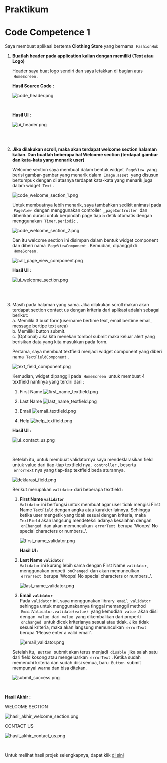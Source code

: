 # Praktikum

# Code Competence 1

Saya membuat aplikasi bertema **Clothing Store** yang bernama &nbsp;`FashionHub`

1. **Buatlah header pada application kalian dengan memiliki (Text atau Logo)**

    Header saya buat logo sendiri dan saya letakkan di bagian atas &nbsp;`HomeScreen`&nbsp;.

    **Hasil Source Code :**
    
    ![code_header.png](screenshot/code_header.png "Source Code Header")

    <br>

    **Hasil UI :**

    ![ui_header.png](screenshot/ui_header.png "UI Header")

    <br><br>

2. **Jika dilakukan scroll, maka akan terdapat welcome section halaman kalian. Dan buatlah beberapa hal
Welcome section (terdapat gambar dan kata-kata yang menarik user)**

    Welcome section saya membuat dalam bentuk widget &nbsp;`PageView`&nbsp; yang berisi gambar-gambar yang menarik dalam &nbsp;`Image.asset`&nbsp; yang disusun bertumpuk dengan di atasnya terdapat kata-kata yang menarik juga dalam widget &nbsp;`Text`&nbsp;.

    ![code_welcome_section_1.png](screenshot/code_welcome_section_1.png)

    Untuk membuatnya lebih menarik, saya tambahkan sedikit animasi pada &nbsp;`PageView`&nbsp; dengan menggunakan controller &nbsp;`_pageController`&nbsp; dan diberikan durasi untuk berpindah page tiap 5 detik otomatis dengan menggunakan &nbsp;`Timer.periodic`&nbsp;.

    ![code_welcome_section_2.png](screenshot/code_welcome_section_2.png)

    Dan itu welcome section ini disimpan dalam bentuk widget component dan diberi nama &nbsp;`PageViewComponent`&nbsp;. Kemudian, dipanggil di &nbsp;`HomeScreen`&nbsp;.

    ![call_page_view_component.png](screenshot/call_widget_welcome_section_in_home_screen.png)

    **Hasil UI :**

    ![ui_welcome_section.png](screenshot/ui_welcome_section.png "UI Welcome Section 'PageViewComponent'")

    <br><br>

3. Masih pada halaman yang sama. Jika dilakukan scroll makan akan terdapat section contact us dengan kriteria dari aplikasi adalah sebagai berikut:  
a. Memiliki 3 buat form(username bertime text, email bertime email, message bertipe text area)  
b. Memiliki button submit.  
c. (Optional) Jika kita menekan tombol submit maka keluar alert yang berisikan data yang kita masukkan pada form.

    Pertama, saya membuat textfield menjadi widget component yang diberi nama &nbsp;`TextFieldComponent`&nbsp;.

    ![text_field_component.png](screenshot/text_field_component.png "TextFieldComponent widget")

    Kemudian, widget dipanggil pada &nbsp;`HomeScreen`&nbsp; untuk membuat 4 textfield nantinya yang terdiri dari :

    1. First Name
       ![first_name_textfield.png](screenshot/first_name_textfield.png "First Name TextField")

    2. Last Name
       ![last_name_textfield.png](screenshot/last_name_textfield.png "Last Name TextField")

    3. Email 
       ![email_textfield.png](screenshot/email_text_field.png "Email Text Field")

    4. Help
       ![help_textfield.png](screenshot/help_text_field.png "Help Text Field")

    **Hasil UI :**

    ![ui_contact_us.png](screenshot/ui_contact_us.png "UI Contact Us")

    <br>

    Setelah itu, untuk membuat validatornya saya mendeklarasikan field untuk value dari tiap-tiap textfield nya, &nbsp;`controller`&nbsp;, beserta &nbsp;`errorText`&nbsp;nya yang tiap-tiap textfield beda aturannya. 

    ![deklarasi_field.png](screenshot/deklarasi_field_value_controller.png "Deklarasi field dan controller")

    Berikut merupakan `validator` dari beberapa textfield :
    1. **First Name `validator`**  
       `Validator` ini berfungsi untuk membuat agar user tidak mengisi First Name `TextField` dengan angka atau karakter lainnya. Sehingga ketika user mengetik yang tidak sesuai dengan kriteria, maka `TextField` akan langsung mendeteksi adanya kesalahan dengan &nbsp;`onChanged`&nbsp; dan akan memunculkan &nbsp;`errorText`&nbsp; berupa 'Woops! No special characters or numbers..'.

       ![first_name_validator.png](screenshot/first_name_validator.png "First Name Validator")

       **Hasil UI :**



    2. **Last Name `validator`**  
       `Validator` ini kurang lebih sama dengan First Name `validator`, menggunakan propeti &nbsp;`onChanged`&nbsp; dan akan memunculkan &nbsp;`errorText`&nbsp; berupa 'Woops! No special characters or numbers..'.

       ![last_name_validator.png](screenshot/last_name_validator.png "Last Name Validator")

    3. **Email `validator`**  
       Pada `validator` ini, saya menggunakan library &nbsp;`email_validator`&nbsp; sehingga untuk menggunakannya tinggal memanggil method &nbsp;`EmailValidator.validate(value)`&nbsp; yang kemudian &nbsp;`value`&nbsp; akan diisi dengan &nbsp;`value`&nbsp; dari &nbsp;`value`&nbsp; yang dikembalikan dari properti &nbsp;`onChanged`&nbsp; untuk dicek kriterianya sesuai atau tidak. Jika tidak sesuai kriteria, maka akan langsung memunculkan &nbsp;`errorText`&nbsp; berupa 'Please enter a valid email'.

       ![email_validator.png](screenshot/email_validator.png "Email Validator")

    Setelah itu, &nbsp;`Button`&nbsp; submit akan terus menjadi &nbsp;`disable`&nbsp; jika salah satu dari field kosong atau mengeluarkan &nbsp;`errorText`&nbsp;. Ketika sudah memenuhi kriteria dan sudah diisi semua, baru &nbsp;`Button`&nbsp; submit mempunyai warna dan bisa ditekan.

    ![submit_success.png](screenshot/submit_success.png "Button submit success")

<br>

**Hasil Akhir :**  

WELCOME SECTION

![hasil_akhir_welcome_section.png](screenshot/hasil_akhir1.png "Hasil Akhir Welcome Section")

CONTACT US

![hasil_akhir_contact_us.png](screenshot/hasil_akhir2.png "Hasil Akhir Contact Us")

<br>

Untuk melihat hasil projek selengkapnya, dapat klik [di sini](https://github.com/aryaptradji/flutter_Muhammad-Aryaputra-Adji/tree/master/Minggu-5/Weekly1/project)

       
